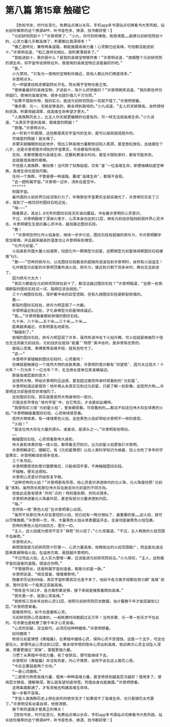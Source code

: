 # 第八篇 第15章 触碰它
        【告知书友，时代在变化，免费站点难以长存，手机app多书源站点切换看书大势所趋，站长给你推荐的这个换源APP，听书音色多、换源、找书都好使！】
       “元初研究院前十？”许景明笑了，“小九，你可别吹捧我，我很清楚……能够元初研究院前十的，心灵力量几乎都高维了，积累都比我深得多！”
       “像乙酒师兄，兼修两条道路，都能施展高维力量！心灵都已经高维。可他都没能进前十。”许景明说道，“和乙酒师兄相比，我积累薄弱多了。”
       “我能进前十，靠的是什么？是我的高维宝物够厉害！”许景明说道，“放眼整个元初研究院的源生命，将宇宙传说排除在外，我使用的高维宝物应该是最好的吧。”
       “是。”
       小九赞同，“只有元一使用的宝物和你接近，其他人都比你们俩差得多。”
       许景明点头。
       元一师姐曾经和赤蒙副院长齐名，院长赐予宝物也是正常。
       “使用着最好的高维宝物，才进前十，有什么好骄傲的？”许景明微笑说道，“我的那些师兄师姐们，使用的高维宝物，很多也就价值几千万功劳。”
       “如果不借助外物，我的实力，能进元初研究院前一百就不错了。”许景明想着。
       “像赤蒙、元一，天赋足够高的，都会得到栽培的。”小九说道，“主人的天赋够高，自然得倾斜资源。积累得越深厚，成高维生命希望才更大。”
       “人类族群历史上，比主人你天赋更耀眼的也是有的，可一样无法成高维生命。”小九说道，“从真实宇宙到高维，是维度的跨越！”
       “我懂。”许景明点头。
       从一阶到十阶极限，这些都是真实宇宙内的生命，是可以按部就班提升的。
       可维度的跨越！就太难了。
       赤蒙天赋耀眼到如此地步，悟出三种高维力量都依旧陷入瓶颈，甚至放松放松，去结婚生个儿子，还是许景明意外得到的宇宙果实，令赤蒙有所收获。
       否则，赤蒙想要成为高维生命，还要耗费漫长时间。甚至大限到来时，都有可能失败。
       这就是成高维的艰难。
       不但是人类族群，像狱族！当代除了狱族始祖，仅有‘皇’一位高维生命。即便强横如虚空神族，高维生命也屈指可数。
       任何一个族群，不管是哪一种道路，要成‘高维生命’，都很不容易。
       “去一趟附属宇宙。”许景明一迈步，消失在星空中。
       ******
       附属宇宙。
       最外围的火焰世界已经没吸引力了，毕竟那些宇宙果实全部采摘光了，许景明仅仅走了三步，就到了一根完好的图纹石柱近处。
       “嗡~~~”
       随着靠近，高达1.6光年的图纹石柱无形波动蔓延，冲击着许景明的心灵意识。
       不过，许景明服用了深渊火莲子，心灵本身也达到11层，再有元初战衣阻挡削弱外界心灵冲击，许景明硬生生抵抗着心灵冲击，越加接近图纹石柱。
       “轰！
       ！”许景明忽然化作火焰身影，继续一步步行走，图纹石柱有超强的排斥力，令许景明脚步愈加艰难。并且越来越高的温度也让许景明有些难受。
       “化作元初星。”
       火焰身影外围大量火焰凝聚，彻底化作一颗微型元初星，这颗微型元初星继续朝图纹石柱缓慢飞行。
       “轰~~~”恐怖的排斥力，以及图纹石柱散发的超强热浪波及到许景明时，自然有火焰滋生！
       化作微型元初星的许景明顶着热浪火焰、排斥力，接近到只剩下百余米时，再也无法前进了。
       因为排斥力太大！
       “我实力都能在元初研究院排在前十了，都没法越过图纹石柱？”许景明暗道，“去那一处倒塌断裂的图纹石柱试一试，阻碍应该会弱些。”
       三十六根图纹石柱，保护着中央的巨型宫殿，但有九根图纹石柱是断裂倒塌的。
       轰——
       断裂的图纹石柱处，排斥力明显弱了一大截。
       许景明逼近到近处，才化身微型元初星继续逼近。
       “我……”许景明看着眼前倒塌的图纹石柱。
       九十米、八十米……五十米……三十米……十米……
       距离越来越近，许景明莫名地紧张。
       “触碰到了。”
       倒塌的图纹石柱，排斥力明显弱了许多，虽然热浪冲击下火焰升腾，可火焰就是再强烈十倍也无法突破元初战衣。元初战衣在抵挡‘能量’‘物质‘类冲击时，是非常有优势的。
       面临心灵类、束缚类等高维手段，就有些吃亏了。
       “这——”
       许景明手掌碰触到图纹石柱时，心灵轰鸣！
       彷佛就是触摸在一个庞然大物的皮肤表面，许景明的意识都有‘仰望感’，因为太过庞大！十光年？一万光年？一亿光年？不，无法用长度单位来准确描述。
       那是高维层面的庞大！
       这庞然大物，带给许景明的压迫感，甚至超过接受传承时观看到的‘元初星’。
       许景明知道这是错觉！他毕竟从未真实见到过元初星，只是了解一些影像。这庞然大物……许景明这次却是感受非常强烈了。
       这些图纹石柱，其实就是庞然大物身体的一部分。
       只是这些孕育在‘体内宇宙’中，在它死后，才会是如此模样。
       “我曾购买三缕‘元初星火焰’，曾亲眼观看。可观看到的……都远不如这位伟大存在体表的火焰。”许景明触碰着图纹石柱，心灵继续感受着。
       庞然大物体表，有一缕缕黑色火焰，这些黑色火焰却带给许景明不一样的感受。
       “火焰！”
       “是这位伟大存在力量的源头。或者说，是源头之一。”许景明有些明白。
       ……
       触碰图纹石柱，心灵观看那伟大身影。
       伟大身影体表的每一缕火焰，都带着无尽知识。比元初星火焰更吸引许景明。
       许景明解读它，理解它。有《元初星猜想》以及人类科学知识为根基，加上也吃了多年的宇宙果实，许景明解读到很多信息。
       三个多月后。
       许景明便感觉到意识震颤难忍，只能收回手掌，不再触碰图纹石柱。
       不碰触，便无法感知。
       许景明心灵意识开始恢复平稳。
       “这种恐怖的火焰？”许景明若有所思，他心灵意识渗透体内的元火珠，元火珠是彷照‘元初星’炼制。虽然院长和那位伟大存在是走向元初星的不同方向。
       但彼此还是有很多‘共同’点的！特别是前期，共同点很多。
       许景明渗透着元火珠最外层，甚至有部分力量渗透到内层。
       “嗡。”
       忽然有一缕‘黑色火焰’在许景明掌心出现。
       “虽然不及那位伟大存在掌控的火焰，但已经有一两分相似了，最重要的是……这火焰，我可以尽情施展。”许景明一念，呼，大量黑色火焰从体表蔓延开去，全身彻底被黑色火焰包裹。
       恐怖的黑色火焰灼烧四方，湮灭一切。
       “主人，这火焰威力感觉不亚于‘麻荀’的火焰了。”小九惊喜道，“不过，主人释放的火焰范围不及麻荀。”
       许景明点头。
       麻荀隐隐是元初研究院十阶第一，心灵力量高维，他释放出的火焰范围极广，而且能在遥远距离直接降临火焰。在运用方面，是超越许景明的。
       “不过凭此火焰，主人实力更增一筹，应该能进元初研究院前五。”小九惊叹，“主人，这附属宇宙创造者的道路，很适合你啊。”
       “不管是院长，还是附属宇宙创造者，都是元初星一脉。”
       许景明说道，“相互借鉴，慢慢摸索吧。”
       随着学历达到99级，真实宇宙积累其实也差不多了，他如今各方面手段都在努力朝‘高维’前进，暂时没有一个能真正突破高维。
       “修炼至今381岁，各方面积累足够，接下来就是摸索着跨向高维。”
       “首先第一步，就是心灵高维。”
       “我修炼三百余年达到心灵11层，按照元初研究院历史数据，估计要数千年才能突破到12层。”许景明思索着。
       就像简师兄，如今也是磨练心灵。
       元初研究院心灵高维的，一般耗费时间都超过五万年！当然赤蒙、元一等一些天才不在此列，可赤蒙也是耗费了数千年才心灵高维。
       “心灵的突破，没法取巧，必须历经种种磨练。”许景明想着。
       如何磨练？
       修炼元初星猜想《黑暗篇》，在黑暗中磨练心灵，保持心灵不受侵蚀，这是一个法子，可这也是玩火。即便凭此心灵达到12层，像永恒学塔的隐肖心灵达到高维，依旧再次心灵主动坠入深渊，想要更接近‘深渊’，掌握更强力量。
       习惯了从黑暗中寻找力量，有了收获后，便可能继续下去。
       许景明对《黑暗篇》并没有热爱，内心不情愿，自然不会在这上面花心思。
       “今后主要就是两个方向。”
       “一是心灵磨练。”
       “二是努力熟悉高维力量，借用一种种高维力量，甚至修炼到越高层次越好！借用多了，使用层次够高，理解够深。那么就有望彻底领悟，凭借自身也能施展。”许景明想着。
       这两条路都通了，才有资格去构建高维生命体。
       每一步都不容易。
       “宇宙人类族群历史上排在前列的绝世天才？如果成不了高维生命，也只是镜花水月罢了。”许景明没有丝毫自得，他很清楚。
       接下来的道路才是真正的难关！
       【告知书友，时代在变化，免费站点难以长存，手机app多书源站点切换看书大势所趋，站长给你推荐的这个换源APP，听书音色多、换源、找书都好使！】